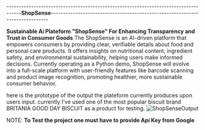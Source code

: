   ------------------------------------------------------------------------------------**ShopSense**-----------------------------------------------------------------------------

  
**Sustainable Ai Plateform "ShopSense" For Enhancing Transparency and Trust in Consumer Goods**
 The ShopSense is an AI-driven platform that empowers consumers by providing clear, verifiable details about food and personal care products.
It offers insights on nutritional content, ingredient safety, and environmental sustainability, helping users make informed decisions. 
Currently operating as a Python demo, ShopSense will evolve
into a full-scale platform with user-friendly features like barcode scanning and product
image recognition, promoting healthier, more sustainable consumer behavior.


here is the prototype of the output the plateform currently produces upon users input. currently I’ve used one of the most popular biscuit brand BRITANIA GOOD DAY
BISCUIT  as a product for testing.
![ShopSenseOutput](https://github.com/user-attachments/assets/cb66688c-ecd0-41d7-b50a-037656564e4e)

NOTE:  **To Test the project one must have to provide Api Key from Google**

